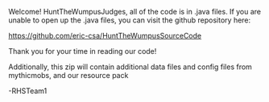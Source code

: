 Welcome!
HuntTheWumpusJudges, 
all of the code is in .java files. If you are unable to open up the .java files, you can visit the github repository here:

https://github.com/eric-csa/HuntTheWumpusSourceCode

Thank you for your time in reading our code!

Additionally, this zip will contain additional data files and config files from mythicmobs, and our resource pack

-RHSTeam1
